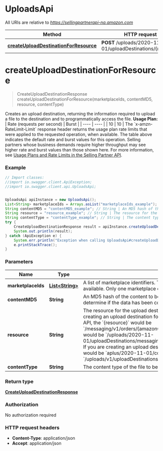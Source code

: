 # UploadsApi

All URIs are relative to *https://sellingpartnerapi-na.amazon.com*

Method | HTTP request | Description
------------- | ------------- | -------------
[**createUploadDestinationForResource**](UploadsApi.md#createUploadDestinationForResource) | **POST** /uploads/2020-11-01/uploadDestinations/{resource} | 


<a name="createUploadDestinationForResource"></a>
# **createUploadDestinationForResource**
> CreateUploadDestinationResponse createUploadDestinationForResource(marketplaceIds, contentMD5, resource, contentType)



Creates an upload destination, returning the information required to upload a file to the destination and to programmatically access the file.  **Usage Plan:**  | Rate (requests per second) | Burst | | ---- | ---- | | 10 | 10 |  The &#x60;x-amzn-RateLimit-Limit&#x60; response header returns the usage plan rate limits that were applied to the requested operation, when available. The table above indicates the default rate and burst values for this operation. Selling partners whose business demands require higher throughput may see higher rate and burst values than those shown here. For more information, see [Usage Plans and Rate Limits in the Selling Partner API](https://developer-docs.amazon.com/sp-api/docs/usage-plans-and-rate-limits-in-the-sp-api).

### Example
```java
// Import classes:
//import io.swagger.client.ApiException;
//import io.swagger.client.api.UploadsApi;


UploadsApi apiInstance = new UploadsApi();
List<String> marketplaceIds = Arrays.asList("marketplaceIds_example"); // List<String> | A list of marketplace identifiers. This specifies the marketplaces where the upload will be available. Only one marketplace can be specified.
String contentMD5 = "contentMD5_example"; // String | An MD5 hash of the content to be submitted to the upload destination. This value is used to determine if the data has been corrupted or tampered with during transit.
String resource = "resource_example"; // String | The resource for the upload destination that you are creating. For example, if you are creating an upload destination for the createLegalDisclosure operation of the Messaging API, the `{resource}` would be `/messaging/v1/orders/{amazonOrderId}/messages/legalDisclosure`, and the entire path would be `/uploads/2020-11-01/uploadDestinations/messaging/v1/orders/{amazonOrderId}/messages/legalDisclosure`. If you are creating an upload destination for an Aplus content document, the `{resource}` would be `aplus/2020-11-01/contentDocuments` and the path would be `/uploads/v1/uploadDestinations/aplus/2020-11-01/contentDocuments`.
String contentType = "contentType_example"; // String | The content type of the file to be uploaded.
try {
    CreateUploadDestinationResponse result = apiInstance.createUploadDestinationForResource(marketplaceIds, contentMD5, resource, contentType);
    System.out.println(result);
} catch (ApiException e) {
    System.err.println("Exception when calling UploadsApi#createUploadDestinationForResource");
    e.printStackTrace();
}
```

### Parameters

Name | Type | Description  | Notes
------------- | ------------- | ------------- | -------------
 **marketplaceIds** | [**List&lt;String&gt;**](String.md)| A list of marketplace identifiers. This specifies the marketplaces where the upload will be available. Only one marketplace can be specified. |
 **contentMD5** | **String**| An MD5 hash of the content to be submitted to the upload destination. This value is used to determine if the data has been corrupted or tampered with during transit. |
 **resource** | **String**| The resource for the upload destination that you are creating. For example, if you are creating an upload destination for the createLegalDisclosure operation of the Messaging API, the &#x60;{resource}&#x60; would be &#x60;/messaging/v1/orders/{amazonOrderId}/messages/legalDisclosure&#x60;, and the entire path would be &#x60;/uploads/2020-11-01/uploadDestinations/messaging/v1/orders/{amazonOrderId}/messages/legalDisclosure&#x60;. If you are creating an upload destination for an Aplus content document, the &#x60;{resource}&#x60; would be &#x60;aplus/2020-11-01/contentDocuments&#x60; and the path would be &#x60;/uploads/v1/uploadDestinations/aplus/2020-11-01/contentDocuments&#x60;. |
 **contentType** | **String**| The content type of the file to be uploaded. | [optional]

### Return type

[**CreateUploadDestinationResponse**](CreateUploadDestinationResponse.md)

### Authorization

No authorization required

### HTTP request headers

 - **Content-Type**: application/json
 - **Accept**: application/json

